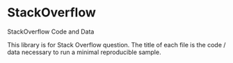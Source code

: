 # StackOverflow
StackOverflow Code and Data


This library is for Stack Overflow question. The title of each file is the code / data necessary to run a minimal reproducible sample. 
